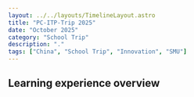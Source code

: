```yaml
---
layout: ../../layouts/TimelineLayout.astro
title: "PC-ITP-Trip 2025"
date: "October 2025"
category: "School Trip"
description: "."
tags: ["China", "School Trip", "Innovation", "SMU"]
---
```


## Learning experience overview
